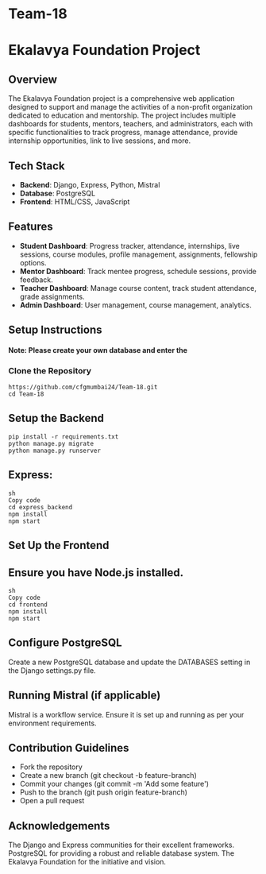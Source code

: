 # Team-18
# Ekalavya Foundation Project

## Overview

The Ekalavya Foundation project is a comprehensive web application designed to support and manage the activities of a non-profit organization dedicated to education and mentorship. The project includes multiple dashboards for students, mentors, teachers, and administrators, each with specific functionalities to track progress, manage attendance, provide internship opportunities, link to live sessions, and more.

## Tech Stack

- **Backend**: Django, Express, Python, Mistral
- **Database**: PostgreSQL
- **Frontend**: HTML/CSS, JavaScript

## Features

- **Student Dashboard**: Progress tracker, attendance, internships, live sessions, course modules, profile management, assignments, fellowship options.
- **Mentor Dashboard**: Track mentee progress, schedule sessions, provide feedback.
- **Teacher Dashboard**: Manage course content, track student attendance, grade assignments.
- **Admin Dashboard**: User management, course management, analytics.

## Setup Instructions

#### Note: Please create your own database and enter the

### Clone the Repository

```
https://github.com/cfgmumbai24/Team-18.git
cd Team-18
```

## Setup the Backend
```
pip install -r requirements.txt
python manage.py migrate
python manage.py runserver
```
## Express:
```
sh
Copy code
cd express_backend
npm install
npm start
```
## Set Up the Frontend
## Ensure you have Node.js installed.
```
sh
Copy code
cd frontend
npm install
npm start
```

## Configure PostgreSQL
 Create a new PostgreSQL database and update the DATABASES setting in the Django settings.py file.

## Running Mistral (if applicable)
 Mistral is a workflow service. Ensure it is set up and running as per your environment requirements.

## Contribution Guidelines

 - Fork the repository
 - Create a new branch (git checkout -b feature-branch)
 - Commit your changes (git commit -m 'Add some feature')
 - Push to the branch (git push origin feature-branch)
 - Open a pull request

## Acknowledgements

The Django and Express communities for their excellent frameworks.
PostgreSQL for providing a robust and reliable database system.
The Ekalavya Foundation for the initiative and vision.
